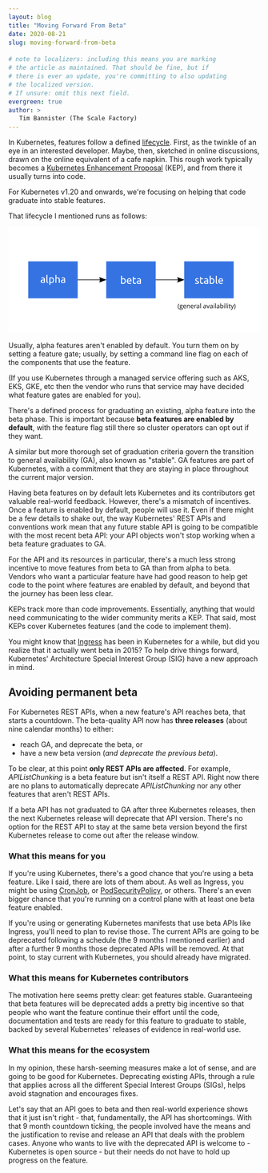 ```yaml
---
layout: blog
title: "Moving Forward From Beta"
date: 2020-08-21
slug: moving-forward-from-beta

# note to localizers: including this means you are marking
# the article as maintained. That should be fine, but if
# there is ever an update, you're committing to also updating
# the localized version.
# If unsure: omit this next field.
evergreen: true
author: >
   Tim Bannister (The Scale Factory)
---
```


In Kubernetes, features follow a defined
[lifecycle](/docs/reference/command-line-tools-reference/feature-gates/#feature-stages).
First, as the twinkle of an eye in an interested developer. Maybe, then,
sketched in online discussions, drawn on the online equivalent of a cafe
napkin. This rough work typically becomes a
[Kubernetes Enhancement Proposal](https://github.com/kubernetes/enhancements/blob/master/keps/sig-architecture/0000-kep-process/README.md#kubernetes-enhancement-proposal-process) (KEP), and
from there it usually turns into code.

For Kubernetes v1.20 and onwards, we're focusing on helping that code
graduate into stable features.

That lifecycle I mentioned runs as follows:

![Alpha → Beta → General Availability](feature_stages.svg)

Usually, alpha features aren't enabled by default. You turn them on by setting a feature
gate; usually, by setting a command line flag on each of the components that use the
feature.

(If you use Kubernetes through a managed service offering such as AKS, EKS, GKE, etc then
the vendor who runs that service may have decided what feature gates are enabled for you).

There's a defined process for graduating an existing, alpha feature into the beta phase.
This is important because **beta features are enabled by default**, with the feature flag still
there so cluster operators can opt out if they want.

A similar but more thorough set of graduation criteria govern the transition to general
availability (GA), also known as "stable". GA features are part of Kubernetes, with a
commitment that they are staying in place throughout the current major version.

Having beta features on by default lets Kubernetes and its contributors get valuable
real-world feedback. However, there's a mismatch of incentives. Once a feature is enabled
by default, people will use it. Even if there might be a few details to shake out,
the way Kubernetes' REST APIs and conventions work mean that any future stable API is going
to be compatible with the most recent beta API: your API objects won't stop working when
a beta feature graduates to GA.

For the API and its resources in particular, there's a much less strong incentive to move
features from beta to GA than from alpha to beta. Vendors who want a particular feature
have had good reason to help get code to the point where features are enabled by default,
and beyond that the journey has been less clear.

KEPs track more than code improvements. Essentially, anything that would need
communicating to the wider community merits a KEP. That said, most KEPs cover
Kubernetes features (and the code to implement them).

You might know that [Ingress](/docs/concepts/services-networking/ingress/)
has been in Kubernetes for a while, but did you realize that it actually went beta in 2015? To help
drive things forward, Kubernetes' Architecture Special Interest Group (SIG) have a new approach in
mind.

## Avoiding permanent beta

For Kubernetes REST APIs, when a new feature's API reaches beta, that starts a countdown.
The beta-quality API now has **three releases** (about nine calendar months) to either:
- reach GA, and deprecate the beta, or
- have a new beta version (_and deprecate the previous beta_).

To be clear, at this point **only REST APIs are affected**. For example, _APIListChunking_ is
a beta feature but isn't itself a REST API. Right now there are no plans to automatically
deprecate _APIListChunking_ nor any other features that aren't REST APIs.

If a beta API has not graduated to GA after three Kubernetes releases, then the
next Kubernetes release will deprecate that API version. There's no option for
the REST API to stay at the same beta version beyond the first Kubernetes
release to come out after the release window.

### What this means for you

If you're using Kubernetes, there's a good chance that you're using a beta feature. Like
I said, there are lots of them about.
As well as Ingress, you might be using [CronJob](/docs/concepts/workloads/controllers/cron-jobs/),
or [PodSecurityPolicy](/docs/concepts/policy/pod-security-policy/), or others.
There's an even bigger chance that you're running on a control plane with at least one beta
feature enabled.

If you're using or generating Kubernetes manifests that use beta APIs like Ingress, you'll
need to plan to revise those. The current APIs are going to be deprecated following a
schedule (the 9 months I mentioned earlier) and after a further 9 months those deprecated
APIs will be removed. At that point, to stay current with Kubernetes, you should already
have migrated.

### What this means for Kubernetes contributors

The motivation here seems pretty clear: get features stable. Guaranteeing that beta
features will be deprecated adds a pretty big incentive so that people who want the
feature continue their effort until the code, documentation and tests are ready for this
feature to graduate to stable, backed by several Kubernetes' releases of evidence in
real-world use.

### What this means for the ecosystem

In my opinion, these harsh-seeming measures make a lot of sense, and are going to be
good for Kubernetes. Deprecating existing APIs, through a rule that applies across all
the different Special Interest Groups (SIGs), helps avoid stagnation and encourages
fixes.

Let's say that an API goes to beta and then real-world experience shows that it
just isn't right - that, fundamentally, the API has shortcomings. With that 9 month
countdown ticking, the people involved have the means and the justification to revise
and release an API that deals with the problem cases. Anyone who wants to live with
the deprecated API is welcome to - Kubernetes is open source - but their needs do not
have to hold up progress on the feature.
